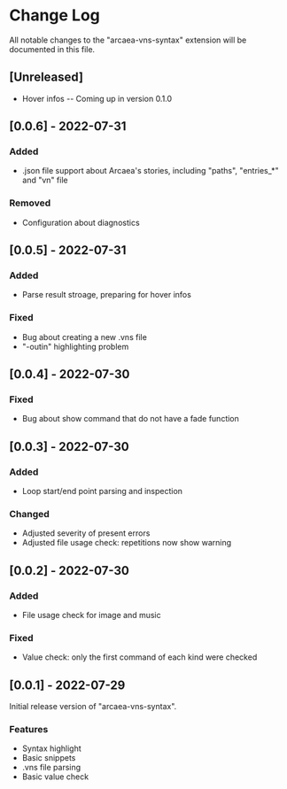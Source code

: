 # Change Log

All notable changes to the "arcaea-vns-syntax" extension will be documented in this file.

## [Unreleased]

- Hover infos -- Coming up in version 0.1.0

## [0.0.6] - 2022-07-31

### Added

- .json file support about Arcaea's stories, including "paths", "entries_*" and "vn" file

### Removed

- Configuration about diagnostics

## [0.0.5] - 2022-07-31

### Added

- Parse result stroage, preparing for hover infos

### Fixed

- Bug about creating a new .vns file
- "-outin" highlighting problem

## [0.0.4] - 2022-07-30

### Fixed

- Bug about show command that do not have a fade function

## [0.0.3] - 2022-07-30

### Added

- Loop start/end point parsing and inspection

### Changed

- Adjusted severity of present errors
- Adjusted file usage check: repetitions now show warning

## [0.0.2] - 2022-07-30

### Added

- File usage check for image and music

### Fixed

- Value check: only the first command of each kind were checked

## [0.0.1] - 2022-07-29

Initial release version of "arcaea-vns-syntax".

### Features

- Syntax highlight
- Basic snippets
- .vns file parsing
- Basic value check
